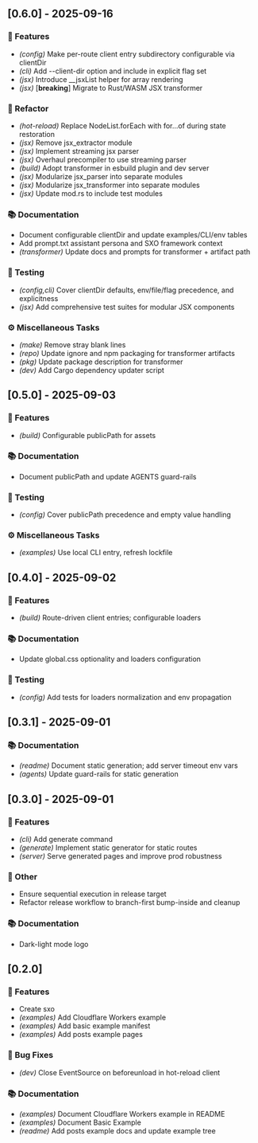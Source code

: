 ## [0.6.0] - 2025-09-16

### 🚀 Features

- *(config)* Make per-route client entry subdirectory configurable via clientDir
- *(cli)* Add --client-dir option and include in explicit flag set
- *(jsx)* Introduce __jsxList helper for array rendering
- *(jsx)* [**breaking**] Migrate to Rust/WASM JSX transformer

### 🚜 Refactor

- *(hot-reload)* Replace NodeList.forEach with for...of during state restoration
- *(jsx)* Remove jsx_extractor module
- *(jsx)* Implement streaming jsx parser
- *(jsx)* Overhaul precompiler to use streaming parser
- *(build)* Adopt transformer in esbuild plugin and dev server
- *(jsx)* Modularize jsx_parser into separate modules
- *(jsx)* Modularize jsx_transformer into separate modules
- *(jsx)* Update mod.rs to include test modules

### 📚 Documentation

- Document configurable clientDir and update examples/CLI/env tables
- Add prompt.txt assistant persona and SXO framework context
- *(transformer)* Update docs and prompts for transformer + artifact path

### 🧪 Testing

- *(config,cli)* Cover clientDir defaults, env/file/flag precedence, and explicitness
- *(jsx)* Add comprehensive test suites for modular JSX components

### ⚙️ Miscellaneous Tasks

- *(make)* Remove stray blank lines
- *(repo)* Update ignore and npm packaging for transformer artifacts
- *(pkg)* Update package description for transformer
- *(dev)* Add Cargo dependency updater script

## [0.5.0] - 2025-09-03

### 🚀 Features

- *(build)* Configurable publicPath for assets

### 📚 Documentation

- Document publicPath and update AGENTS guard-rails

### 🧪 Testing

- *(config)* Cover publicPath precedence and empty value handling

### ⚙️ Miscellaneous Tasks

- *(examples)* Use local CLI entry, refresh lockfile

## [0.4.0] - 2025-09-02

### 🚀 Features

- *(build)* Route-driven client entries; configurable loaders

### 📚 Documentation

- Update global.css optionality and loaders configuration

### 🧪 Testing

- *(config)* Add tests for loaders normalization and env propagation

## [0.3.1] - 2025-09-01

### 📚 Documentation

- *(readme)* Document static generation; add server timeout env vars
- *(agents)* Update guard-rails for static generation

## [0.3.0] - 2025-09-01

### 🚀 Features

- *(cli)* Add generate command
- *(generate)* Implement static generator for static routes
- *(server)* Serve generated pages and improve prod robustness

### 💼 Other

- Ensure sequential execution in release target
- Refactor release workflow to branch-first bump-inside and cleanup

### 📚 Documentation

- Dark-light mode logo

## [0.2.0]

### 🚀 Features

- Create sxo
- *(examples)* Add Cloudflare Workers example
- *(examples)* Add basic example manifest
- *(examples)* Add posts example pages

### 🐛 Bug Fixes

- *(dev)* Close EventSource on beforeunload in hot-reload client

### 📚 Documentation

- *(examples)* Document Cloudflare Workers example in README
- *(examples)* Document Basic Example
- *(readme)* Add posts example docs and update example tree
